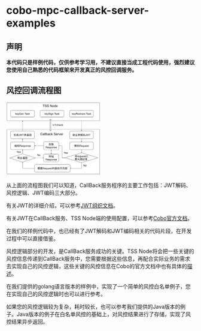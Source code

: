 # cobo-mpc-callback-server-examples

## 声明
<B>本代码只是样例代码，仅供参考学习用，不建议直接当成工程代码使用，强烈建议您使用自己熟悉的代码框架来开发真正的风控回调服务。</B>

## 风控回调流程图

<img src="images/risk-control-flow-chat.jpg" alt="风控回调流程图" width="50%">

从上面的流程图我们可以知道，CallBack服务程序的主要工作包括：JWT解码、风控逻辑、JWT编码三大部分。

有关JWT的详细介绍，可以参考[JWT组织文档](https://jwt.io/introduction)。

有关JWT在CallBack服务、TSS Node端的使用配置，可以参考[Cobo官方文档](https://docs.google.com/document/d/1ifQMVqCSyc129OGq7AKo7t5QBBkkAeu9svLfX4lKPhI/edit#)。

在我们的样例代码中，也已经有了JWT解码和JWT编码相关的代码片段，在开发过程中可以直接借鉴。

风控逻辑部分的开发，是CallBack服务成功的关键。TSS Node将会把一些关键的风控信息传递到CallBack服务中，您需要根据这些信息，再配合实际业务的需求去实现自己的风控逻辑，这些关键的风控信息在Cobo的官方文档中也有具体的[描述](https://docs.google.com/document/d/1ifQMVqCSyc129OGq7AKo7t5QBBkkAeu9svLfX4lKPhI/edit#heading=h.slsc6no965uk)。

在我们提供的golang语言版本的样例中，实现了一个简单的风控白名单例子，您在实现自己的风控逻辑时也可以进行参考。

如果您的风控逻辑较为复杂，耗时较长，也可以参考我们提供的Java版本的例子。Java版本的例子在白名单风控的基础上，对风控结果进行了存储，实现了风控结果异步返回。
